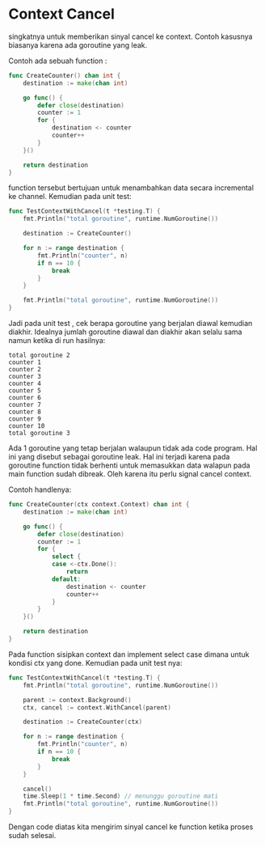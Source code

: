 # Context Cancel
singkatnya untuk memberikan sinyal cancel ke context.
Contoh kasusnya biasanya karena ada goroutine yang leak.

Contoh ada sebuah function :
```go
func CreateCounter() chan int {
	destination := make(chan int)

	go func() {
		defer close(destination)
		counter := 1
		for {
			destination <- counter
			counter++
		}
	}()

	return destination
}
```

function tersebut bertujuan untuk menambahkan data secara incremental ke channel. Kemudian pada unit test:
```go
func TestContextWithCancel(t *testing.T) {
	fmt.Println("total goroutine", runtime.NumGoroutine())

	destination := CreateCounter()

	for n := range destination {
		fmt.Println("counter", n)
		if n == 10 {
			break
		}
	}

	fmt.Println("total goroutine", runtime.NumGoroutine())
}
```

Jadi pada unit test , cek berapa goroutine yang berjalan diawal kemudian diakhir. Idealnya jumlah goroutine diawal dan diakhir akan selalu sama namun ketika di run hasilnya:
```shell
total goroutine 2
counter 1
counter 2
counter 3
counter 4
counter 5
counter 6
counter 7
counter 8
counter 9
counter 10
total goroutine 3
```

Ada 1 goroutine yang tetap berjalan walaupun tidak ada code program. Hal ini yang disebut sebagai goroutine leak. Hal ini terjadi karena pada goroutine function tidak berhenti untuk memasukkan data walapun pada main function sudah dibreak. Oleh karena itu perlu signal cancel context.

Contoh handlenya:
```go
func CreateCounter(ctx context.Context) chan int {
	destination := make(chan int)

	go func() {
		defer close(destination)
		counter := 1
		for {
			select {
			case <-ctx.Done():
				return
			default:
				destination <- counter
				counter++
			}
		}
	}()

	return destination
}
```
Pada function sisipkan context dan implement select case dimana untuk kondisi ctx yang done. Kemudian pada unit test nya:
```go
func TestContextWithCancel(t *testing.T) {
	fmt.Println("total goroutine", runtime.NumGoroutine())

	parent := context.Background()
	ctx, cancel := context.WithCancel(parent)

	destination := CreateCounter(ctx)

	for n := range destination {
		fmt.Println("counter", n)
		if n == 10 {
			break
		}
	}

	cancel()
	time.Sleep(1 * time.Second) // menunggu goroutine mati
	fmt.Println("total goroutine", runtime.NumGoroutine())
}
```
Dengan code diatas kita mengirim sinyal cancel ke function ketika proses sudah selesai.